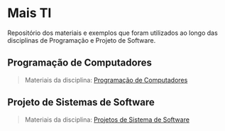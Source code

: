 # Mais TI
Repositório dos materiais e exemplos que foram utilizados ao longo das disciplinas de Programação e Projeto de Software.

## Programação de Computadores
> Materiais da disciplina: [Programação de Computadores](https://sites.google.com/dcomp.ufs.br/mais-ti-programacao/in%C3%ADcio?authuser=0)
## Projeto de Sistemas de Software
> Materiais da disciplina: [Projetos de Sistema de Software](https://drive.google.com/drive/folders/1OT4UOJAuwE8KqCtflup08-8-RkGOQxHT)
